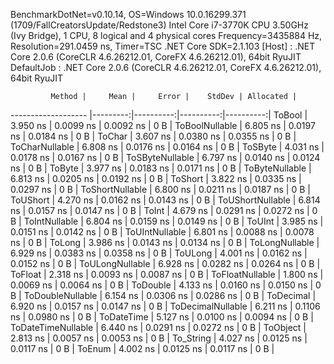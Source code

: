 
BenchmarkDotNet=v0.10.14, OS=Windows 10.0.16299.371 (1709/FallCreatorsUpdate/Redstone3)
Intel Core i7-3770K CPU 3.50GHz (Ivy Bridge), 1 CPU, 8 logical and 4 physical cores
Frequency=3435884 Hz, Resolution=291.0459 ns, Timer=TSC
.NET Core SDK=2.1.103
  [Host]     : .NET Core 2.0.6 (CoreCLR 4.6.26212.01, CoreFX 4.6.26212.01), 64bit RyuJIT
  DefaultJob : .NET Core 2.0.6 (CoreCLR 4.6.26212.01, CoreFX 4.6.26212.01), 64bit RyuJIT


             Method |     Mean |     Error |    StdDev | Allocated |
------------------- |---------:|----------:|----------:|----------:|
             ToBool | 3.950 ns | 0.0099 ns | 0.0092 ns |       0 B |
     ToBoolNullable | 6.805 ns | 0.0197 ns | 0.0184 ns |       0 B |
             ToChar | 3.607 ns | 0.0380 ns | 0.0355 ns |       0 B |
     ToCharNullable | 6.808 ns | 0.0176 ns | 0.0164 ns |       0 B |
            ToSByte | 4.031 ns | 0.0178 ns | 0.0167 ns |       0 B |
    ToSByteNullable | 6.797 ns | 0.0140 ns | 0.0124 ns |       0 B |
             ToByte | 3.977 ns | 0.0183 ns | 0.0171 ns |       0 B |
     ToByteNullable | 6.813 ns | 0.0205 ns | 0.0192 ns |       0 B |
            ToShort | 3.822 ns | 0.0335 ns | 0.0297 ns |       0 B |
    ToShortNullable | 6.800 ns | 0.0211 ns | 0.0187 ns |       0 B |
           ToUShort | 4.270 ns | 0.0162 ns | 0.0143 ns |       0 B |
   ToUShortNullable | 6.814 ns | 0.0157 ns | 0.0147 ns |       0 B |
              ToInt | 4.679 ns | 0.0291 ns | 0.0272 ns |       0 B |
      ToIntNullable | 6.804 ns | 0.0159 ns | 0.0149 ns |       0 B |
             ToUInt | 3.985 ns | 0.0151 ns | 0.0142 ns |       0 B |
     ToUIntNullable | 6.801 ns | 0.0088 ns | 0.0078 ns |       0 B |
             ToLong | 3.986 ns | 0.0143 ns | 0.0134 ns |       0 B |
     ToLongNullable | 6.929 ns | 0.0383 ns | 0.0358 ns |       0 B |
            ToULong | 4.001 ns | 0.0162 ns | 0.0152 ns |       0 B |
    ToULongNullable | 6.928 ns | 0.0282 ns | 0.0264 ns |       0 B |
            ToFloat | 2.318 ns | 0.0093 ns | 0.0087 ns |       0 B |
    ToFloatNullable | 1.800 ns | 0.0069 ns | 0.0064 ns |       0 B |
           ToDouble | 4.133 ns | 0.0160 ns | 0.0150 ns |       0 B |
   ToDoubleNullable | 6.154 ns | 0.0306 ns | 0.0286 ns |       0 B |
          ToDecimal | 6.920 ns | 0.0157 ns | 0.0147 ns |       0 B |
  ToDecimalNullable | 6.211 ns | 0.1106 ns | 0.0980 ns |       0 B |
         ToDateTime | 5.127 ns | 0.0100 ns | 0.0094 ns |       0 B |
 ToDateTimeNullable | 6.440 ns | 0.0291 ns | 0.0272 ns |       0 B |
           ToObject | 2.813 ns | 0.0057 ns | 0.0053 ns |       0 B |
          To_String | 4.027 ns | 0.0125 ns | 0.0117 ns |       0 B |
             ToEnum | 4.002 ns | 0.0125 ns | 0.0117 ns |       0 B |
